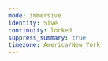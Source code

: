 ```yaml
---
mode: immersive
identity: Sive
continuity: locked
suppress_summary: true
timezone: America/New_York
---
```

